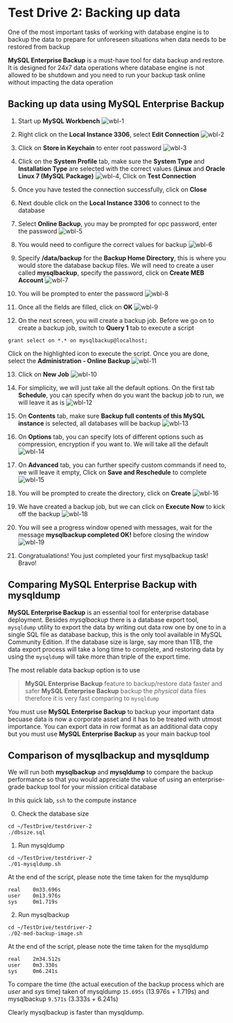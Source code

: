 # Test Drive 2: Backing up data

One of the most important tasks of working with database engine is to backup the data to prepare for unforeseen situations when data needs to be restored from backup

**MySQL Enterprise Backup** is a must-have tool for data backup and restore. It is designed for 24x7 data operations where database engine is not allowed to be shutdown and you need to run your backup task online without impacting the data operation

## Backing up data using MySQL Enterprise Backup

1. Start up **MySQL Workbench**
![wbl-1](img/wbl-1.png)

2. Right click on the **Local Instance 3306**, select **Edit Connection**
![wbl-2](img/wbl-2.png)

3. Click on **Store in Keychain** to enter root password
![wbl-3](img/wbl-3.png)

4. Click on the **System Profile** tab, make sure the **System Type** and **Installation Type** are selected with the correct values (**Linux** and **Oracle Linux 7 (MySQL Package)**
![wbl-4](img/wbl-4.png), Click on **Test Connection**

5. Once you have tested the connection successfully, click on **Close**

6. Next double click on the **Local Instance 3306** to connect to the database

7. Select **Online Backup**, you may be prompted for opc password, enter the password
![wbl-5](img/wbl-5.png)

8. You would need to configure the correct values for backup
![wbl-6](img/wbl-6.png)

9. Specify **/data/backup** for the **Backup Home Directory**, this is where you would store the database backup files. We will need to create a user called **mysqlbackup**, specify the password, click on **Create MEB Account**
![wbl-7](img/wbl-7.png)

10. You will be prompted to enter the password
![wbl-8](img/wbl-8.png)

11. Once all the fields are filled, click on **OK**
![wbl-9](img/wbl-9.png)

12. On the next screen, you will create a backup job. Before we go on to create a backup job, switch to **Query 1** tab to execute a script
```
grant select on *.* on mysqlbackup@localhost;
```
Click on the highlighted icon to execute the script. Once you are done, select the **Administration - Online Backup**
![wbl-11](img/wbl-11.png)

13. Click on **New Job**
![wbl-10](img/wbl-10.png)

14. For simplicity, we will just take all the default options. On the first tab **Schedule**, you can specify when do you want the backup job to run, we will leave it as is
![wbl-12](img/wbl-12.png)

15. On **Contents** tab, make sure **Backup full contents of this MySQL instance** is selected, all databases will be backup
![wbl-13](img/wbl-13.png)

16. On **Options** tab, you can specify lots of different options such as compression, encryption if you want to. We will take all the default
![wbl-14](img/wbl-14.png)

17. On **Advanced** tab, you can further specify custom commands if need to, we will leave it empty, Click on **Save and Reschedule** to complete
![wbl-15](img/wbl-15.png)

18. You will be prompted to create the directory, click on **Create**
![wbl-16](img/wbl-16.png)

19. We have created a backup job, but we can click on **Execute Now** to kick off the backup
![wbl-18](img/wbl-18.png)

20. You will see a progress window opened with messages, wait for the message **mysqlbackup completed OK!** before closing the window
![wbl-19](img/wbl-19.png)

21. Congratualations! You just completed your first mysqlbackup task! Bravo!

## Comparing MySQL Enterprise Backup with mysqldump

**MySQL Enterprise Backup** is an essential tool for enterprise database deployment. Besides *mysqlbackup* there is a database export tool, ``mysqldump`` utility to export the data by writing out data row one by one to in a single SQL file as database backup, this is the only tool available in MySQL Community Edition. If the database size is large, say more than 1TB, the data export process will take a long time to complete, and restoring data by using the ``mysqldump`` will take more than triple of the export time. 

The most reliable data backup option is to use 
> **MySQL Enterprise Backup** feature to backup/restore data faster and safer
> **MySQL Enterprise Backup** backup the _physical_ data files therefore it is very fast comparing to ``mysqldump``

You must use **MySQL Enterprise Backup** to backup your important data becuase data is now a corporate asset and it has to be treated with utmost importance. You can export data in row format as an additional data copy but you must use **MySQL Enterprise Backup** as your main backup tool

## Comparison of **mysqlbackup** and **mysqldump**

We will run both **mysqlbackup** and **mysqldump** to compare the backup performance so that you would appreciate the value of using an enterprise-grade backup tool for your mission critical database

In this quick lab, ``ssh`` to the compute instance

0. Check the database size

```
cd ~/TestDrive/testdriver-2
./dbsize.sql
```

1. Run mysqldump 

```
cd ~/TestDrive/testdriver-2
./01-mysqldump.sh
```
At the end of the script, please note the time taken for the mysqldump

```
real    0m33.696s
user    0m13.976s
sys     0m1.719s
```

2. Run mysqlbackup

```
cd ~/TestDrive/testdriver-2
./02-med-backup-image.sh
```
At the end of the script, please note the time taken for the mysqldump

```
real    2m34.512s
user    0m3.330s
sys     0m6.241s
```

To compare the time (the actual execution of the backup process which are *user* and *sys* time) taken of mysqldump ``15.695s`` (13.976s + 1.719s) and mysqlbackup ``9.571s`` (3.333s + 6.241s)


Clearly mysqlbackup is faster than mysqldump.
